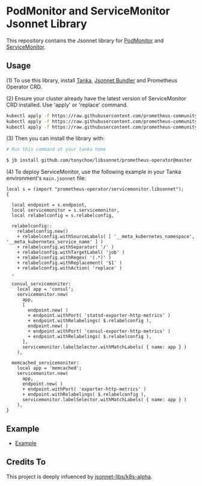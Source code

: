 # PodMonitor and ServiceMonitor Jsonnet Library

This repository contains the Jsonnet library for [PodMonitor](https://github.com/prometheus-operator/prometheus-operator/blob/main/Documentation/api.md#podmonitor) and [ServiceMonitor](https://github.com/prometheus-operator/prometheus-operator/blob/master/Documentation/api.md#servicemonitor).

## Usage

(1) To use this library, install [Tanka](https://tanka.dev/), [Jsonnet Bundler](https://tanka.dev/install#jsonnet-bundler) and Prometheus Operator CRD.

(2) Ensure your cluster already have the latest version of ServiceMonitor CRD installed.
Use 'apply' or 'replace' command.

```bash
kubectl apply -f https://raw.githubusercontent.com/prometheus-community/helm-charts/main/charts/kube-prometheus-stack/crds/crd-servicemonitors.yaml
kubectl apply -f https://raw.githubusercontent.com/prometheus-community/helm-charts/main/charts/kube-prometheus-stack/crds/crd-podmonitors.yaml
kubectl apply -f https://raw.githubusercontent.com/prometheus-community/helm-charts/main/charts/kube-prometheus-stack/crds/crd-prometheuses.yaml
```

(3) Then you can install the library with:

```bash
# Run this command at your tanka home

$ jb install github.com/tonychoe/libsonnet/prometheus-operator@master
```

(4) To deploy ServiceMonitor, use the following example in your Tanka environment's `main.jsonnet` file:

```jsonnet
local s = (import "prometheus-operator/servicemonitor.libsonnet");
{

  local endpoint = s.endpoint,
  local servicemonitor = s.servicemonitor,
  local relabelconfig = s.relabelconfig,

  relabelconfig::
    relabelconfig.new()
    + relabelconfig.withSourceLabels( [ '__meta_kubernetes_namespace', '__meta_kubernetes_service_name' ] )
    + relabelconfig.withSeparator( '/' )
    + relabelconfig.withTargetLabel( 'job' )
    + relabelconfig.withRegex( '(.*)' )
    + relabelconfig.withReplacement( '$1' )
    + relabelconfig.withAction( 'replace' )
  ,

  consul_servicemoniter:
    local app = 'consul';
    servicemonitor.new( 
      app, 
      [
        endpoint.new( ) 
        + endpoint.withPort( 'statsd-exporter-http-metrics' )
        + endpoint.withRelabelings( $.relabelconfig ),
        endpoint.new( )
        + endpoint.withPort( 'consul-exporter-http-metrics' )
        + endpoint.withRelabelings( $.relabelconfig ),
      ],
      servicemonitor.labelSelector.withMatchLabels( { name: app } ) 
    ),

  memcached_servicemoniter:
    local app = 'memcached';
    servicemonitor.new( 
      app, 
      endpoint.new( ) 
      + endpoint.withPort( 'exporter-http-metrics' )
      + endpoint.withRelabelings( $.relabelconfig ), 
      servicemonitor.labelSelector.withMatchLabels( { name: app } ) 
    ),
}
```

## Example

* [Example](docs/servicemonitor.jsonnet)

## Credits To

This project is deeply infuenced by [jsonnet-libs/k8s-alpha](https://github.com/jsonnet-libs/k8s-alpha).

